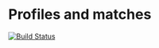Profiles and matches
================

[![Build Status](https://travis-ci.org/crenwick/has-many-app.svg?branch=master)](https://travis-ci.org/crenwick/has-many-app)
